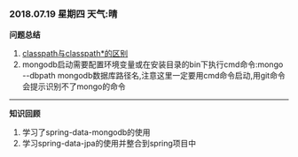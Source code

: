###  2018.07.19  星期四  天气:晴  
**问题总结**
1. [classpath与classpath*的区别](https://www.cnblogs.com/EasonJim/p/6709314.html)
2. mongodb启动需要配置环境变量或在安装目录的bin下执行cmd命令:mongo --dbpath mongodb数据库路径名,注意这里一定要用cmd命令启动,用git命令会提示识别不了mongo的命令

****

**知识回顾**
1. 学习了spring-data-mongodb的使用
2. 学习spring-data-jpa的使用并整合到spring项目中
